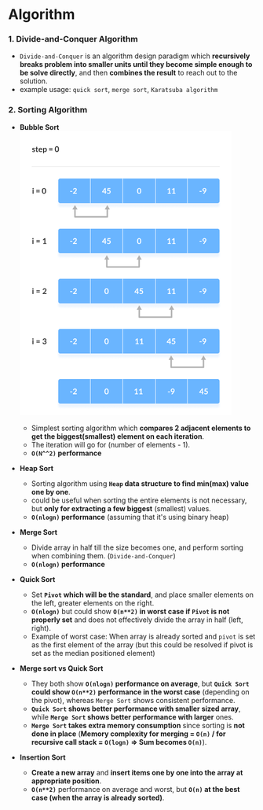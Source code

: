 # Algorithm

### 1. Divide-and-Conquer Algorithm
- `Divide-and-Conquer` is an algorithm design paradigm which **recursively breaks problem into smaller units until they become simple enough to be solve directly**, and then **combines the result** to reach out to the solution.
- example usage: `quick sort`, `merge sort`, `Karatsuba algorithm`

### 2. Sorting Algorithm
- **Bubble Sort**
![Bubble Sort](image.png)
    - Simplest sorting algorithm which **compares 2 adjacent elements to get the biggest(smallest) element on each iteration**.
    - The iteration will go for (number of elements - 1).
    - **`O(N^^2)` performance**

- **Heap Sort**
    - Sorting algorithm using **`Heap` data structure to find min(max) value one by one**.
    - could be useful when sorting the entire elements is not necessary, but **only for extracting a few biggest** (smallest) values.
    - **`O(nlogn)` performance** (assuming that it's using binary heap)

- **Merge Sort**
    - Divide array in half till the size becomes one, and perform sorting when combining them. (`Divide-and-Conquer`)
    - **`O(nlogn)` performance**

- **Quick Sort**
    - Set **`Pivot` which will be the standard**, and place smaller elements on the left, greater elements on the right.
    - **`O(nlogn)`** but could show **`O(n**2)` in worst case if `Pivot` is not properly set** and does not effectively divide the array in half (left, right).
    - Example of worst case: When array is already sorted and `pivot` is set as the first element of the array (but this could be resolved if pivot is set as the median positioned element)


- **Merge sort vs Quick Sort**
    - They both show **`O(nlogn)` performance on average**, but **`Quick Sort` could show `O(n**2)` performance in the worst case** (depending on the pivot), whereas `Merge Sort` shows consistent performance.
    - **`Quick Sort` shows better performance with smaller sized array**, while **`Merge Sort` shows better performance with larger** ones.
    - **`Merge Sort` takes extra memory consumption** since sorting is **not done in place** (**Memory complexity for merging = `O(n)` / for recursive call stack = `O(logn)` => Sum becomes `O(n)`**).

- **Insertion Sort**
    - **Create a new array** and **insert items one by one into the array at appropriate position**.
    - **`O(n**2)`** performance on average and worst, but **`O(n)` at the best case (when the array is already sorted)**.